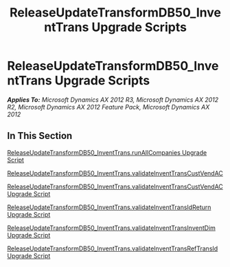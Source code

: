 ﻿---
title: ReleaseUpdateTransformDB50_InventTrans Upgrade Scripts
TOCTitle: ReleaseUpdateTransformDB50_InventTrans Upgrade Scripts
ms:assetid: b5580b95-3fcf-4bf0-ae39-c2a1efb16907
ms:mtpsurl: https://msdn.microsoft.com/en-us/library/JJ736998(v=AX.60)
ms:contentKeyID: 49710682
ms.date: 05/18/2015
mtps_version: v=AX.60
---

# ReleaseUpdateTransformDB50\_InventTrans Upgrade Scripts 


_**Applies To:** Microsoft Dynamics AX 2012 R3, Microsoft Dynamics AX 2012 R2, Microsoft Dynamics AX 2012 Feature Pack, Microsoft Dynamics AX 2012_

## In This Section

[ReleaseUpdateTransformDB50\_InventTrans.runAllCompanies Upgrade Script](releaseupdatetransformdb50-inventtrans-runallcompanies-upgrade-script.md)

[ReleaseUpdateTransformDB50\_InventTrans.validateInventTransCustVendAC](releaseupdatetransformdb50-inventtrans-validateinventtranscustvendac.md)

[ReleaseUpdateTransformDB50\_InventTrans.validateInventTransCustVendAC Upgrade Script](releaseupdatetransformdb50-inventtrans-validateinventtranscustvendac-upgrade-script.md)

[ReleaseUpdateTransformDB50\_InventTrans.validateInventTransIdReturn Upgrade Script](releaseupdatetransformdb50-inventtrans-validateinventtransidreturn-upgrade-script.md)

[ReleaseUpdateTransformDB50\_InventTrans.validateInventTransInventDim Upgrade Script](releaseupdatetransformdb50-inventtrans-validateinventtransinventdim-upgrade-script.md)

[ReleaseUpdateTransformDB50\_InventTrans.validateInventTransRefTransId Upgrade Script](releaseupdatetransformdb50-inventtrans-validateinventtransreftransid-upgrade-script.md)

  


